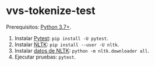 # vvs-tokenize-test

Prerequisitos: [Python 3.7+](https://www.python.org/).

1. Instalar [Pytest](https://www.pytest.org/): `pip install -U pytest`.
2. Instalar [NLTK](https://www.nltk.org/install.html): `pip install --user -U nltk`.
3. Instalar [datos de NLTK](https://www.nltk.org/data.html): `python -m nltk.downloader all`.
4. Ejecutar pruebas: `pytest`.
